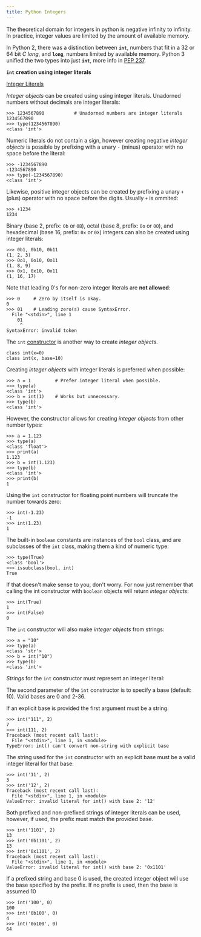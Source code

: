 ```yaml
---
title: Python Integers
---
```

The theoretical domain for integers in python is negative infinity to infinity. In practice, integer values are limited by the amount of available memory.

In Python 2, there was a distinction between **`int`**, numbers that fit in a 32 or 64 bit _C long_, and **`long`**, numbers limited by available memory. Python 3 unified the two types into just **`int`**, more info in <a href='https://www.python.org/dev/peps/pep-0237/' target='_blank' rel='nofollow'>PEP 237</a>.

**`int` creation using integer literals**

<a href='https://docs.python.org/3/reference/lexical_analysis.html#integer-literals' target='_blank' rel='nofollow'>Integer Literals</a>

_Integer objects_ can be created using using integer literals. Unadorned numbers without decimals are integer literals:

    >>> 1234567890           # Unadorned numbers are integer literals
    1234567890
    >>> type(1234567890)
    <class 'int'>

Numeric literals do not contain a sign, however creating negative _integer objects_ is possible by prefixing with a unary `-` (minus) operator with no space before the literal:

    >>> -1234567890
    -1234567890
    >>> type(-1234567890)
    <class 'int'>

Likewise, positive integer objects can be created by prefixing a unary `+` (plus) operator with no space before the digits. Usually `+` is ommited:

    >>> +1234
    1234

Binary (base 2, prefix: `0b` or `0B`), octal (base 8, prefix: `0o` or `0O`), and hexadecimal (base 16, prefix: `0x` or `0X`) integers can also be created using integer literals:

    >>> 0b1, 0b10, 0b11
    (1, 2, 3)
    >>> 0o1, 0o10, 0o11
    (1, 8, 9)
    >>> 0x1, 0x10, 0x11
    (1, 16, 17)

Note that leading 0's for non-zero integer literals are **not allowed**:

    >>> 0     # Zero by itself is okay.
    0
    >>> 01    # Leading zero(s) cause SyntaxError.
      File "<stdin>", line 1
        01
         ^
    SyntaxError: invalid token

The `int` <a href='https://docs.python.org/3/library/functions.html#int' target='_blank' rel='nofollow'>constructor</a> is another way to create _integer objects_.

    class int(x=0)
    class int(x, base=10)

Creating _integer objects_ with integer literals is preferred when possible:

    >>> a = 1         # Prefer integer literal when possible.
    >>> type(a)
    <class 'int'>
    >>> b = int(1)    # Works but unnecessary.
    >>> type(b)
    <class 'int'>

However, the constructor allows for creating _integer objects_ from other number types:

    >>> a = 1.123
    >>> type(a)
    <class 'float'>
    >>> print(a)
    1.123
    >>> b = int(1.123)
    >>> type(b)
    <class 'int'>
    >>> print(b)
    1

Using the `int` constructor for floating point numbers will truncate the number towards zero:

    >>> int(-1.23)
    -1
    >>> int(1.23)
    1

The built-in `boolean` constants are instances of the `bool` class, and are subclasses of the `int` class, making them a kind of numeric type:

    >>> type(True)
    <class 'bool'>
    >>> issubclass(bool, int)
    True

If that doesn't make sense to you, don't worry. For now just remember that calling the int constructor with `boolean` objects will return _integer objects_:

    >>> int(True)
    1
    >>> int(False)
    0

The `int` constructor will also make _integer objects_ from strings:

    >>> a = "10"
    >>> type(a)
    <class 'str'>
    >>> b = int("10")
    >>> type(b)
    <class 'int'>

_Strings_ for the `int` constructor must represent an integer literal:

The second parameter of the `int` constructor is to specify a base (default: 10). Valid bases are 0 and 2-36.

If an explicit base is provided the first argument must be a string.

    >>> int("111", 2)
    7
    >>> int(111, 2)
    Traceback (most recent call last):
      File "<stdin>", line 1, in <module>
    TypeError: int() can't convert non-string with explicit base

The string used for the `int` constructor with an explicit base must be a valid integer literal for that base:

    >>> int('11', 2)
    3
    >>> int('12', 2)
    Traceback (most recent call last):
      File "<stdin>", line 1, in <module>
    ValueError: invalid literal for int() with base 2: '12'

Both prefixed and non-prefixed strings of integer literals can be used, however, if used, the prefix must match the provided base.

    >>> int('1101', 2)
    13
    >>> int('0b1101', 2)
    13
    >>> int('0x1101', 2)
    Traceback (most recent call last):
      File "<stdin>", line 1, in <module>
    ValueError: invalid literal for int() with base 2: '0x1101'

If a prefixed string and base 0 is used, the created integer object will use the base specified by the prefix. If no prefix is used, then the base is assumed 10

    >>> int('100', 0)
    100
    >>> int('0b100', 0)
    4
    >>> int('0o100', 0)
    64